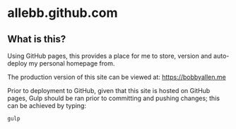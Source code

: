 # allebb.github.com

## What is this?

Using GitHub pages, this provides a place for me to store, version and auto-deploy my personal homepage from.

The production version of this site can be viewed at: https://bobbyallen.me

Prior to deployment to GitHub, given that this site is hosted on GitHub pages, Gulp should be ran prior to committing and pushing changes; this can be achieved by typing:

```shell
gulp
```
